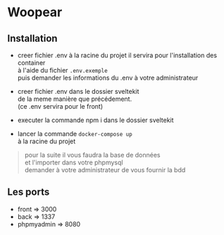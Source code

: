 # Woopear

## Installation

- creer fichier .env à la racine du projet il servira pour l'installation des container  
  à l'aide du fichier `.env.exemple`  
  puis demander les informations du .env à votre administrateur

- creer fichier .env dans le dossier sveltekit  
  de la meme manière que précédement.  
  (ce .env servira pour le front)

- executer la commande npm i dans le dossier sveltekit

- lancer la commande `docker-compose up`  
  à la racine du projet

> pour la suite il vous faudra la base de données  
> et l'importer dans votre phpmysql  
> demander à votre administrateur de vous fournir la bdd

## Les ports

- front => 3000
- back => 1337
- phpmyadmin => 8080
